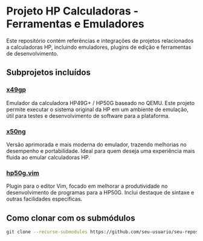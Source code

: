 # Projeto HP Calculadoras - Ferramentas e Emuladores

Este repositório contém referências e integrações de projetos relacionados a calculadoras HP, incluindo emuladores, plugins de edição e ferramentas de desenvolvimento.

## Subprojetos incluídos

### [x49gp](https://github.com/lopesivan/x49gp)
Emulador da calculadora HP49G+ / HP50G baseado no QEMU. Este projeto permite executar o sistema original da HP em um ambiente de emulação, útil para testes e desenvolvimento de software para a plataforma.

### [x50ng](https://github.com/lopesivan/x50ng)
Versão aprimorada e mais moderna do emulador, trazendo melhorias no desempenho e portabilidade. Ideal para quem deseja uma experiência mais fluida ao emular calculadoras HP.

### [hp50g.vim](https://github.com/lopesivan/hp50g.vim)
Plugin para o editor Vim, focado em melhorar a produtividade no desenvolvimento de programas para a HP50G. Inclui destaque de sintaxe e outras facilidades específicas.

## Como clonar com os submódulos

```bash
git clone --recurse-submodules https://github.com/seu-usuario/seu-repositorio.git

